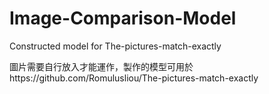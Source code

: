 # Image-Comparison-Model
Constructed model for The-pictures-match-exactly

圖片需要自行放入才能運作，製作的模型可用於https://github.com/Romulusliou/The-pictures-match-exactly
